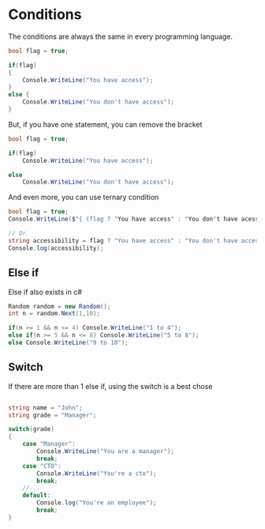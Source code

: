 # Conditions

The conditions are always the same in every programming language. 

```cs
bool flag = true;

if(flag)
{
    Console.WriteLine("You have access");
}
else {
    Console.WriteLine("You don't have access");
}
```

But, if you have one statement, you can remove the bracket

```cs
bool flag = true;

if(flag)
    Console.WriteLine("You have access");

else 
    Console.WriteLine("You don't have access");

```

And even more, you can use ternary condition

```cs
bool flag = true;
Console.WriteLine($"{ (flag ? "You have access" : "You don't have acess") }");

// Or
string accessibility = flag ? "You have access" : "You don't have access";
Console.log(accessibility);
```

## Else if 

Else if also exists in c#

```cs
Random random = new Random();
int n = random.Next(1,10);

if(n >= 1 && n <= 4) Console.WriteLine("1 to 4");
else if(n >= 5 && n <= 8) Console.WriteLine("5 to 8");
else Console.WriteLine("9 to 10");
```

## Switch

If there are more than 1 else if, using the switch is a best chose

```cs

string name = "John";
string grade = "Manager";

switch(grade)
{
    case "Manager":
        Console.WriteLine("You are a manager");
        break;
    case "CTO":
        Console.WriteLine("You're a cto");
        break;
    //...
    default:
        Console.log("You're an employee");
        break;
}

```
